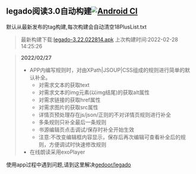 ## legado阅读3.0自动构建[![Android CI](https://github.com/10bits/gedoor-Build/workflows/Android%20CI/badge.svg)](https://github.com/10bits/gedoor-Build/actions)

默认从最新发布的tag构建,每次构建会自动清空18PlusList.txt

> 最新构建下载:[legado-3.22.022814.apk](https://github.com/imgblz/gedoor-Build/releases/download/legado-3.22.022814/legado-3.22.022814.apk) 上次构建时间:2022-02-28 14:25:26
<!--start-->
> **2022/02/27**
> 
> * APP内编写规则时，对由XPath|JSOUP|CSS组成的规则进行简单的默认补全。
>   * 对需求文本的获取text
>   * 对需求文本的img元素(以img结尾)的获取alt属性
>   * 对需求链接的获取href属性
>   * 对需求图片的获取src属性
>   * 详情页预处理存在js/json/正则的不对详情页规则进行补全
>   * 多条规则只补全最后一条规则
>   * 书源编辑页点击调试/保存时补全开始生效
>   * 注意:不改变编辑框内容显示，保存后再次编辑可查看补全后的规则，方便调试时快速修改规则
> * 在线朗读采用exoPlayer
> 
<!--end-->
  
使用app过程中遇到问题,请到这里解决[gedoor/legado](https://github.com/gedoor/legado/issues)

